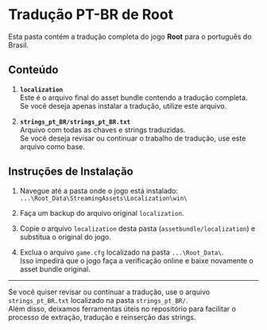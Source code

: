 # Tradução PT-BR de Root

Esta pasta contém a tradução completa do jogo **Root** para o português do Brasil.

## Conteúdo

1. **`localization`**  
   Este é o arquivo final do asset bundle contendo a tradução completa.  
   Se você deseja apenas instalar a tradução, utilize este arquivo.

2. **`strings_pt_BR/strings_pt_BR.txt`**  
   Arquivo com todas as chaves e strings traduzidas.  
   Se você deseja revisar ou continuar o trabalho de tradução, use este arquivo como base.

## Instruções de Instalação

1. Navegue até a pasta onde o jogo está instalado:  
   `...\Root_Data\StreamingAssets\Localization\win\`

2. Faça um backup do arquivo original `localization`.

3. Copie o arquivo `localization` desta pasta (`assetbundle/localization`) e substitua o original do jogo.

4. Exclua o arquivo `game.cfg` localizado na pasta `...\Root_Data\`.  
   Isso impedirá que o jogo faça a verificação online e baixe novamente o asset bundle original.

---

Se você quiser revisar ou continuar a tradução, use o arquivo `strings_pt_BR.txt` localizado na pasta `strings_pt_BR/`.  
Além disso, deixamos ferramentas úteis no repositório para facilitar o processo de extração, tradução e reinserção das strings.
